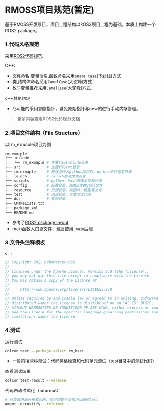 # RMOSS项目规范(暂定)

基于RMOSS开发项目，项目工程结构以ROS2项目工程为基础，本质上构建一个ROS2 package。

### 1.代码风格规范

采用[ROS2代码规范](https://docs.ros.org/en/foxy/Contributing/Code-Style-Language-Versions.html).

C++:

* 文件命名,变量命名,函数命名采用`snake_case`(下划线)方式.
* 类,结构体命名采用`CamelCase`(大驼峰)方式.
* 枚举变量推荐采用`CamelCase`(大驼峰)方式.

c++其他约定

* 尽可能的采用智能指针，避免原始指针与new的进行手动内存管理。

> 更多内容查看ROS2代码规范文档


### 2.项目文件结构（File Structure）

以rm_exmaple项目为例

```python
rm_exmaple
├── include
│   └── rm_exmaple # 主要代码include目录
├── src            # 主要代码src目录
├── rm_exmaple     # 若该包作为python项目时，python文件存放目录
├── launch         # launch启动文件目录
├── scripts        # python，bash等脚本存放目录
├── config         # 配置目录，如ROS参数yaml文件
├── resource       # 资源目录，如图片，模型等文件
├── test           # 测试目录，存放测试代码
├── doc            # 文档目录
├── CMakeLists.txt
├── package.xml
└── README.md
``` 

* 参考了[ROS2 package layout](https://docs.ros.org/en/foxy/Contributing/Developer-Guide.html#package-layout)
* main函数入口源文件，建议使用`_main`后缀

### 3.文件头注释模板

c++

```c++
// Copyright 2021 RoboMaster-OSS
//
// Licensed under the Apache License, Version 2.0 (the "License");
// you may not use this file except in compliance with the License.
// You may obtain a copy of the License at
//
//     http://www.apache.org/licenses/LICENSE-2.0
//
// Unless required by applicable law or agreed to in writing, software
// distributed under the License is distributed on an "AS IS" BASIS,
// WITHOUT WARRANTIES OR CONDITIONS OF ANY KIND, either express or implied.
// See the License for the specific language governing permissions and
// limitations under the License.
```


### 4.测试

运行测试
```bash
colcon test --package-select rm_base
```
* 一般包括两种测试：代码风格检查和代码单元测试（test目录中的测试代码）

查看测试结果
```bash
colcon test-result --verbose
```

代码自动格式化（reformat）
```bash
# 只能解决部分格式问题，部分需要手动修正以通过test
ament_uncrustify --reformat .
```

